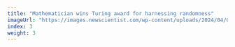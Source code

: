```yaml
---
title: "Mathematician wins Turing award for harnessing randomness"
imageUrl: "https://images.newscientist.com/wp-content/uploads/2024/04/08121417/SEI_198618497.jpg?width=600"
index: 3
weight: 3
---
```

